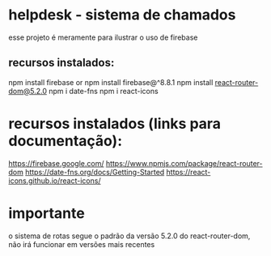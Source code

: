 # helpdesk - sistema de chamados

esse projeto é meramente para ilustrar o uso de firebase

## recursos instalados:
npm install firebase or npm install firebase@^8.8.1
npm install react-router-dom@5.2.0 
npm i date-fns
npm i react-icons

# recursos instalados (links para documentação):
https://firebase.google.com/
https://www.npmjs.com/package/react-router-dom
https://date-fns.org/docs/Getting-Started
https://react-icons.github.io/react-icons/

# importante
o sistema de rotas segue o padrão da versão 5.2.0 do react-router-dom, não irá funcionar em versões mais recentes



